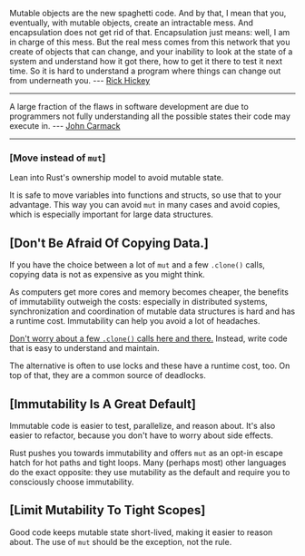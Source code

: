 Mutable objects are the new spaghetti code. And by that, I mean that you, eventually, with mutable objects, create an intractable mess. And encapsulation does not get rid of that. Encapsulation just means: well, I am in charge of this mess. But the real mess comes from this network that you create of objects that can change, and your inability to look at the state of a system and understand how it got there, how to get it there to test it next time. So it is hard to understand a program where things can change out from underneath you. --- [Rick Hickey](https://github.com/matthiasn/talk-transcripts/blob/master/Hickey_Rich/ClojureConcurrency.md)

------------
A large fraction of the flaws in software development are due to programmers not fully understanding all the possible states their code may execute in.
--- [John Carmack](http://www.sevangelatos.com/john-carmack-on/)

--------

### [Move instead of `mut`]

Lean into Rust's ownership model to avoid mutable state.

It is safe to move variables into functions and structs, so use that to your advantage. This way you can avoid `mut` in many cases and avoid copies, which is especially important for large data structures.

[Don't Be Afraid Of Copying Data.]
----------------------------------------------------------------------------------------------------------

If you have the choice between a lot of `mut` and a few `.clone()` calls, copying data is not as expensive as you might think.

As computers get more cores and memory becomes cheaper, the benefits of immutability outweigh the costs: especially in distributed systems, synchronization and coordination of mutable data structures is hard and has a runtime cost. Immutability can help you avoid a lot of headaches.

[Don't worry about a few `.clone()` calls here and there.](http://xion.io/post/code/rust-borrowchk-tricks.html) Instead, write code that is easy to understand and maintain.

The alternative is often to use locks and these have a runtime cost, too. On top of that, they are a common source of deadlocks.

[Immutability Is A Great Default]
---------------------------------------------------------------------------------------------------------

Immutable code is easier to test, parallelize, and reason about. It's also easier to refactor, because you don't have to worry about side effects.

Rust pushes you towards immutability and offers `mut` as an opt-in escape hatch for hot paths and tight loops. Many (perhaps most) other languages do the exact opposite: they use mutability as the default and require you to consciously choose immutability.

[Limit Mutability To Tight Scopes]
-----------------------------------------------------------------------------------------------------------

Good code keeps mutable state short-lived, making it easier to reason about. The use of `mut` should be the exception, not the rule.